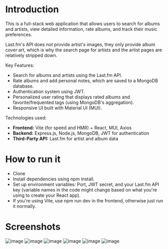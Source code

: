 # Introduction

This is a full-stack web application that allows users to search for albums and artists, view detailed information, rate albums, and track their music preferences.

Last\.fm's API does not provide artist's images, they only provide album cover art, which is why the search page for artists and the artist pages are relatively stripped down.

Key Features:
- Search for albums and artists using the Last.fm API.
- Rate albums and add personal notes, which are saved to a MongoDB database.
- Authentication system using JWT.
- Personalized user rating that displays rated albums and favorite/frequented tags (using MongoDB's aggregation).
- Responsive UI built with Material UI (MUI).

Technologies used:
- **Frontend:** Vite (for speed and HMR) + React, MUI, Axios
- **Backend:** Express.js, Node.js, MongoDB, JWT for authentication
- **Third-Party API:** Last.fm for artist and album data

# How to run it

- Clone
- Install dependencies using npm install.
- Set up environment variables: Port, JWT secret, and your Last\.fm API key (variable names in the code might change based on what you're using to create your React app).
- If you're using Vite, use npm run dev in the frontend, otherwise just run it normally.

# Screenshots
![image](https://github.com/user-attachments/assets/4c71fcf2-aba8-4d8d-a278-e7bb23f57cd7)
![image](https://github.com/user-attachments/assets/ae3fe6ed-099d-43a6-83e4-6f59554c8125)
![image](https://github.com/user-attachments/assets/dfc7998c-a795-4f25-9c5e-0b87dace236f)
![image](https://github.com/user-attachments/assets/f1c21952-6703-4722-8306-8dd81be8f57d)
![image](https://github.com/user-attachments/assets/14321c6c-555a-484b-b12b-c9cd27c3d990)
![image](https://github.com/user-attachments/assets/b3d584f8-7644-4d4d-8fbc-148a984c97d8)
